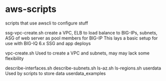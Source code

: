 # aws-scripts
scripts that use awscli to configure stuff



ssg-vpc-create.sh		create a VPC, ELB to load balance to BIG-IPs, subnets, ASG of web server as pool members for BIG-IP
				This lays a basic setup for use with BIG-IQ 6.x SSG and app deploys
				
vpc-create.sh			Used to create a VPC and subnets, may may lack some flexibility 

describe-interfaces.sh
describe-subnets.sh
ls-az.sh
ls-regions.sh
userdata			Used by scripts to store data
userdata_examples


